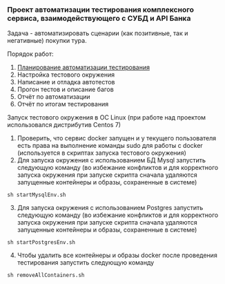 ### Проект автоматизации тестирования комплексного сервиса, взаимодействующего с СУБД и API Банка
Задача - автоматизировать сценарии (как позитивные, так и негативные) покупки тура.  

Порядок работ:  
1. [Планирование автоматизации тестирования](documentation/plan.md)
2. Настройка тестового окружения
3. Написание и отладка автотестов
4. Прогон тестов и описание багов
5. Отчёт по автоматизации
6. Отчёт по итогам тестирования
  
Запуск тестового окружения в ОС Linux (при работе над проектом использовался дистрибутив Centos 7)
1. Проверить, что сервис docker запущен и у текущего пользователя есть права на выполнение команды sudo для работы с docker (используется в скриптах запуска тестового окружения)
2. Для запуска окружения с использованием БД Mysql запустить следующую команду (во избежание конфликтов и для корректного запуска окружения при запуске скрипта сначала удаляются запущенные контейнеры и образы, сохраненные в системе)
```
sh startMysqlEnv.sh
```
3. Для запуска окружения с использованием Postgres запустить следующую команду (во избежание конфликтов и для корректного запуска окружения при запуске скрипта сначала удаляются запущенные контейнеры и образы, сохраненные в системе)
```
sh startPostgresEnv.sh
```
4. Чтобы удалить все контейнеры и образы docker после проведения тестирования запустить следующую команду
```
sh removeAllContainers.sh
```
